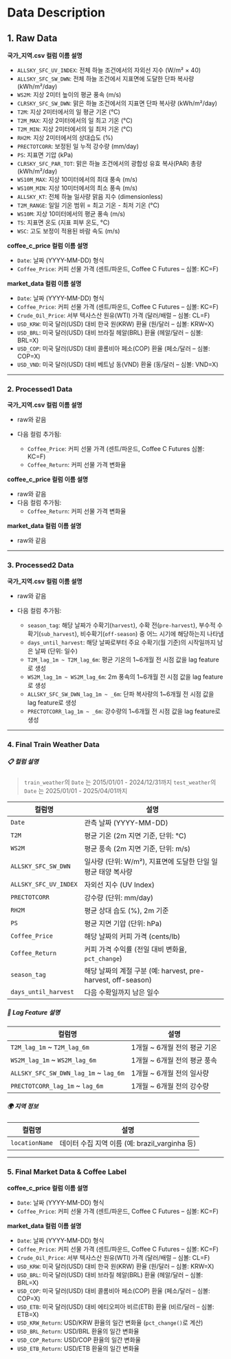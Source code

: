# Data Description

## 1. Raw Data

**국가\_지역.csv 컬럼 이름 설명**

-   `ALLSKY_SFC_UV_INDEX`: 전체 하늘 조건에서의 자외선 지수 (W/m² × 40)
-   `ALLSKY_SFC_SW_DWN`: 전체 하늘 조건에서 지표면에 도달한 단파 복사량 (kWh/m²/day)
-   `WS2M`: 지상 2미터 높이의 평균 풍속 (m/s)
-   `CLRSKY_SFC_SW_DWN`: 맑은 하늘 조건에서의 지표면 단파 복사량 (kWh/m²/day)
-   `T2M`: 지상 2미터에서의 일 평균 기온 (°C)
-   `T2M_MAX`: 지상 2미터에서의 일 최고 기온 (°C)
-   `T2M_MIN`: 지상 2미터에서의 일 최저 기온 (°C)
-   `RH2M`: 지상 2미터에서의 상대습도 (%)
-   `PRECTOTCORR`: 보정된 일 누적 강수량 (mm/day)
-   `PS`: 지표면 기압 (kPa)
-   `CLRSKY_SFC_PAR_TOT`: 맑은 하늘 조건에서의 광합성 유효 복사(PAR) 총량 (kWh/m²/day)
-   `WS10M_MAX`: 지상 10미터에서의 최대 풍속 (m/s)
-   `WS10M_MIN`: 지상 10미터에서의 최소 풍속 (m/s)
-   `ALLSKY_KT`: 전체 하늘 일사량 맑음 지수 (dimensionless)
-   `T2M_RANGE`: 일일 기온 범위 = 최고 기온 - 최저 기온 (°C)
-   `WS10M`: 지상 10미터에서의 평균 풍속 (m/s)
-   `TS`: 지표면 온도 (지표 피부 온도, °C)
-   `WSC`: 고도 보정이 적용된 바람 속도 (m/s)

**coffee_c_price 컬럼 이름 설명**

-   `Date`: 날짜 (YYYY-MM-DD) 형식
-   `Coffee_Price`: 커피 선물 가격 (센트/파운드, Coffee C Futures – 심볼: KC=F)

**market_data 컬럼 이름 설명**

-   `Date`: 날짜 (YYYY-MM-DD) 형식
-   `Coffee_Price`: 커피 선물 가격 (센트/파운드, Coffee C Futures – 심볼: KC=F)
-   `Crude_Oil_Price`: 서부 텍사스산 원유(WTI) 가격 (달러/배럴 – 심볼: CL=F)
-   `USD_KRW`: 미국 달러(USD) 대비 한국 원(KRW) 환율 (원/달러 – 심볼: KRW=X)
-   `USD_BRL`: 미국 달러(USD) 대비 브라질 헤알(BRL) 환율 (헤알/달러 – 심볼: BRL=X)
-   `USD_COP`: 미국 달러(USD) 대비 콜롬비아 페소(COP) 환율 (페소/달러 – 심볼: COP=X)
-   `USD_VND`: 미국 달러(USD) 대비 베트남 동(VND) 환율 (동/달러 – 심볼: VND=X)

---

### 2. Processed1 Data

**국가\_지역.csv 컬럼 이름 설명**

-   raw와 같음
-   다음 컬럼 추가됨:

    -   `Coffee_Price`: 커피 선물 가격 (센트/파운드, Coffee C Futures 심볼: KC=F)
    -   `Coffee_Return`: 커피 선물 가격 변화율

**coffee_c_price 컬럼 이름 설명**

-   raw와 같음
-   다음 컬럼 추가됨:
    -   `Coffee_Return`: 커피 선물 가격 변화율

**market_data 컬럼 이름 설명**

-   raw와 같음

---

### 3. Processed2 Data

**국가\_지역.csv 컬럼 이름 설명**

-   raw와 같음
-   다음 컬럼 추가됨:

    -   `season_tag`: 해당 날짜가 수확기(`harvest`), 수확 전(`pre-harvest`), 부수적 수확기(`sub_harvest`), 비수확기(`off-season`) 중 어느 시기에 해당하는지 나타냄
    -   `days_until_harvest`: 해당 날짜로부터 주요 수확기(월 기준)의 시작일까지 남은 날짜 (단위: 일수)
    -   `T2M_lag_1m ~ T2M_lag_6m`: 평균 기온의 1~6개월 전 시점 값을 lag feature로 생성
    -   `WS2M_lag_1m ~ WS2M_lag_6m`: 2m 풍속의 1~6개월 전 시점 값을 lag feature로 생성
    -   `ALLSKY_SFC_SW_DWN_lag_1m ~ _6m`: 단파 복사량의 1~6개월 전 시점 값을 lag feature로 생성
    -   `PRECTOTCORR_lag_1m ~ _6m`: 강수량의 1~6개월 전 시점 값을 lag feature로 생성

---

### 4. Final Train Weather Data

##### 📋 컬럼 설명

> `train_weather`의 `Date` 는 2015/01/01 - 2024/12/31까지
> `test_weather`의 `Date` 는 2025/01/01 - 2025/04/01까지

| 컬럼명                | 설명                                                         |
| --------------------- | ------------------------------------------------------------ |
| `Date`                | 관측 날짜 (YYYY-MM-DD)                                       |
| `T2M`                 | 평균 기온 (2m 지면 기준, 단위: °C)                           |
| `WS2M`                | 평균 풍속 (2m 지면 기준, 단위: m/s)                          |
| `ALLSKY_SFC_SW_DWN`   | 일사량 (단위: W/m²), 지표면에 도달한 단일 일평균 태양 복사량 |
| `ALLSKY_SFC_UV_INDEX` | 자외선 지수 (UV Index)                                       |
| `PRECTOTCORR`         | 강수량 (단위: mm/day)                                        |
| `RH2M`                | 평균 상대 습도 (%), 2m 기준                                  |
| `PS`                  | 평균 지면 기압 (단위: hPa)                                   |
| `Coffee_Price`        | 해당 날짜의 커피 가격 (cents/lb)                             |
| `Coffee_Return`       | 커피 가격 수익률 (전일 대비 변화율, `pct_change`)            |
| `season_tag`          | 해당 날짜의 계절 구분 (예: harvest, pre-harvest, off-season) |
| `days_until_harvest`  | 다음 수확일까지 남은 일수                                    |

##### 📌 Lag Feature 설명

| 컬럼명                                | 설명                         |
| ------------------------------------- | ---------------------------- |
| `T2M_lag_1m` ~ `T2M_lag_6m`           | 1개월 ~ 6개월 전의 평균 기온 |
| `WS2M_lag_1m` ~ `WS2M_lag_6m`         | 1개월 ~ 6개월 전의 평균 풍속 |
| `ALLSKY_SFC_SW_DWN_lag_1m` ~ `lag_6m` | 1개월 ~ 6개월 전의 일사량    |
| `PRECTOTCORR_lag_1m` ~ `lag_6m`       | 1개월 ~ 6개월 전의 강수량    |

##### 🌍 지역 정보

| 컬럼명         | 설명                                           |
| -------------- | ---------------------------------------------- |
| `locationName` | 데이터 수집 지역 이름 (예: brazil_varginha 등) |

---

### 5. Final Market Data & Coffee Label

**coffee_c_price 컬럼 이름 설명**

-   `Date`: 날짜 (YYYY-MM-DD) 형식
-   `Coffee_Price`: 커피 선물 가격 (센트/파운드, Coffee C Futures – 심볼: KC=F)

**market_data 컬럼 이름 설명**

-   `Date`: 날짜 (YYYY-MM-DD) 형식
-   `Coffee_Price`: 커피 선물 가격 (센트/파운드, Coffee C Futures – 심볼: KC=F)
-   `Crude_Oil_Price`: 서부 텍사스산 원유(WTI) 가격 (달러/배럴 – 심볼: CL=F)
-   `USD_KRW`: 미국 달러(USD) 대비 한국 원(KRW) 환율 (원/달러 – 심볼: KRW=X)
-   `USD_BRL`: 미국 달러(USD) 대비 브라질 헤알(BRL) 환율 (헤알/달러 – 심볼: BRL=X)
-   `USD_COP`: 미국 달러(USD) 대비 콜롬비아 페소(COP) 환율 (페소/달러 – 심볼: COP=X)
-   `USD_ETB`: 미국 달러(USD) 대비 에티오피아 비르(ETB) 환율 (비르/달러 – 심볼: ETB=X)
-   `USD_KRW_Return`: USD/KRW 환율의 일간 변화율 (`pct_change()`로 계산)
-   `USD_BRL_Return`: USD/BRL 환율의 일간 변화율
-   `USD_COP_Return`: USD/COP 환율의 일간 변화율
-   `USD_ETB_Return`: USD/ETB 환율의 일간 변화율
